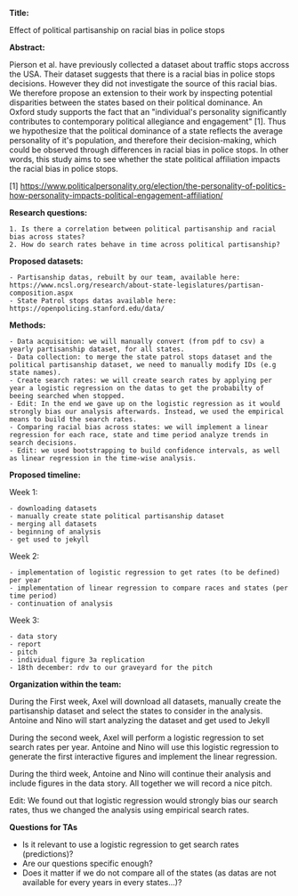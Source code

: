**Title:** 

Effect of political partisanship on racial bias in police stops

**Abstract:**

Pierson et al. have previously collected a dataset about traffic stops accross the USA. Their dataset suggests that there is a racial bias in police stops decisions. However they did not investigate the source of this racial bias. We therefore propose an extension to their work by inspecting potential disparities between the states based on their political dominance. 
An Oxford study supports the fact that an "individual's personality significantly contributes to contemporary political allegiance and engagement" [1]. Thus we hypothesize that the political dominance of a state reflects the average personality of it's population, and therefore their decision-making, which could be observed through differences in racial bias in police stops. In other words, this study aims to see whether the state political affiliation impacts the racial bias in police stops.

[1] https://www.politicalpersonality.org/election/the-personality-of-politics-how-personality-impacts-political-engagement-affiliation/

**Research questions:**
    
    1. Is there a correlation between political partisanship and racial bias across states? 
    2. How do search rates behave in time across political partisanship?

**Proposed datasets:**

    - Partisanship datas, rebuilt by our team, available here: https://www.ncsl.org/research/about-state-legislatures/partisan-composition.aspx
    - State Patrol stops datas available here: https://openpolicing.stanford.edu/data/

**Methods:**

    - Data acquisition: we will manually convert (from pdf to csv) a yearly partisanship dataset, for all states.
    - Data collection: to merge the state patrol stops dataset and the political partisanship dataset, we need to manually modify IDs (e.g state names).
    - Create search rates: we will create search rates by applying per year a logistic regression on the datas to get the probabilty of beeing searched when stopped.
    - Edit: In the end we gave up on the logistic regression as it would strongly bias our analysis afterwards. Instead, we used the empirical means to build the search rates.
    - Comparing racial bias across states: we will implement a linear regression for each race, state and time period analyze trends in search decisions.
    - Edit: we used bootstrapping to build confidence intervals, as well as linear regression in the time-wise analysis. 

**Proposed timeline:**

Week 1: 

    - downloading datasets
    - manually create state political partisanship dataset
    - merging all datasets
    - beginning of analysis
    - get used to jekyll
    
Week 2: 

    - implementation of logistic regression to get rates (to be defined) per year
    - implementation of linear regression to compare races and states (per time period)
    - continuation of analysis

Week 3: 

    - data story
    - report
    - pitch
    - individual figure 3a replication
    - 18th december: rdv to our graveyard for the pitch

**Organization within the team:**

During the First week, Axel will download all datasets, manually create the partisanship dataset and select the states to consider in the analysis. 
Antoine and Nino will start analyzing the dataset and get used to Jekyll

During the second week, Axel will perform a logistic regression to set search rates per year. Antoine and Nino will use this logistic regression to generate the first interactive figures and implement the linear regression.

During the third week, Antoine and Nino will continue their analysis and include figures in the data story. All together we will record a nice pitch.

Edit: We found out that logistic regression would strongly bias our search rates, thus we changed the analysis using empirical search rates.

**Questions for TAs**

- Is it relevant to use a logistic regression to get search rates (predictions)? 
- Are our questions specific enough? 
- Does it matter if we do not compare all of the states (as datas are not available for every years in every states...)? 

